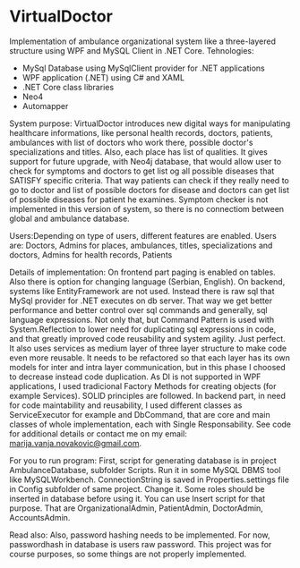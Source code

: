 # VirtualDoctor
Implementation of ambulance organizational system like a three-layered structure using WPF and MySQL Client in .NET Core.
Tehnologies:
- MySql Database using MySqlClient provider     for .NET applications
- WPF application (.NET) using C# and XAML
- .NET Core class libraries
- Neo4
- Automapper

System purpose:
VirtualDoctor introduces new digital ways for manipulating healthcare informations, like personal health records, doctors, patients, ambulances with list of doctors who work there, possible doctor's specializations and titles. Also, each place has list of qualities. It gives support for future upgrade, with Neo4j database, that would allow user to check for symptoms and doctors to get list og all possible diseases that SATISFY specific criteria. That way patients can check if they really need to go to doctor and list of possible doctors for disease and doctors can get list of possible diseases for patient he examines. Symptom checker is not implemented in this version of system, so there is no connectiom between global and ambulance database.

Users:Depending on type of users, different features are enabled. Users are:
Doctors, Admins for places, ambulances, titles, specializations and doctors, Admins for health records, Patients

Details of implementation:
 On frontend part paging is enabled on tables. Also there is option for changing language (Serbian, English). On backend, systems like EntityFramework are not used. Instead there is raw sql that MySql provider for .NET executes on db server. That way we get better performance and better control over sql commands and generally, sql language expressions. Not only that, but Command Pattern is used with System.Reflection to lower need for duplicating sql expressions in code, and that greatly improved code reusability and system agility. Just perfect. It also uses services as medium layer of three layer structure to make code even more reusable. It needs to be refactored so that each layer has its own models for inter and intra layer communication, but in this phase I choosed to decrease instead code duplication. 
As DI is not supported in WPF applications, I used tradicional Factory Methods for creating objects (for example Services). SOLID principles are followed. In backend part, in need for code maintability and reusability, I used different classes as ServiceExecutor for example and DbCommand, that are core and main classes of whole implementation, each with Single Responsability. See code for additional details or contact me on my email: marija.vanja.novakovic@gmail.com. 

For you to run program:
First, script for generating database is in project AmbulanceDatabase, subfolder Scripts. Run it in some MySQL DBMS tool like MySQLWorkbench. ConnectionString is saved in Properties.settings file in Config subfolder of same project. Change it. Some roles should be inserted in database before using it. You can use Insert script for that purpose. That are OrganizationalAdmin, PatientAdmin, DoctorAdmin, AccountsAdmin.

Read also:
Also, password hashing needs to be implemented. For now, passwordhash in database is users raw password. This project was for course purposes, so some things are not properly implemented.
